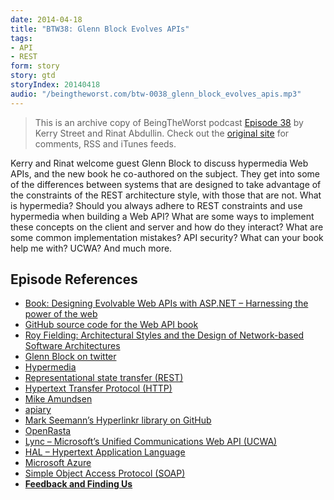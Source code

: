 ```yaml
---
date: 2014-04-18
title: "BTW38: Glenn Block Evolves APIs"
tags:
- API
- REST
form: story
story: gtd
storyIndex: 20140418
audio: "/beingtheworst.com/btw-0038_glenn_block_evolves_apis.mp3"
---
```


> This is an archive copy of BeingTheWorst podcast
> [Episode 38](http://beingtheworst.com/2014/episode-38-glenn-block-evolves-apis)
> by Kerry Street and Rinat Abdullin. Check out the
> [original site](http://beingtheworst.com) for comments, RSS and iTunes feeds.

Kerry and Rinat welcome guest Glenn Block to discuss hypermedia Web
APIs, and the new book he co-authored on the subject. They get into
some of the differences between systems that are designed to take
advantage of the constraints of the REST architecture style, with
those that are not. What is hypermedia? Should you always adhere to
REST constraints and use hypermedia when building a Web API? What are
some ways to implement these concepts on the client and server and how
do they interact? What are some common implementation mistakes? API
security? What can your book help me with? UCWA? And much more.


## Episode References

<ul>
<li><a href="http://webapibook.net/">Book: Designing Evolvable Web APIs with ASP.NET – Harnessing the power of the web</a></li>
<li><a href="https://github.com/webapibook">GitHub source code for the Web API book</a></li>
<li><a href="https://www.ics.uci.edu/~fielding/pubs/dissertation/top.htm">Roy Fielding: Architectural Styles and the Design of Network-based Software Architectures</a></li>
<li><a href="https://twitter.com/gblock">Glenn Block on twitter</a></li>
<li><a href="http://en.wikipedia.org/wiki/Hypermedia">Hypermedia</a></li>
<li><a href="http://en.wikipedia.org/wiki/Representational_state_transfer">Representational state transfer (REST)</a></li>
<li><a href="http://en.wikipedia.org/wiki/HTTP">Hypertext Transfer Protocol (HTTP)</a></li>
<li><a href="http://amundsen.com/">Mike Amundsen</a></li>
<li><a href="http://apiary.io/">apiary</a></li>
<li><a href="https://github.com/ploeh/Hyprlinkr">Mark Seemann’s Hyperlinkr library on GitHub</a></li>
<li><a href="http://openrasta.org/">OpenRasta</a></li>
<li><a href="https://ucwa.lync.com/about/about-ucwa">Lync – Microsoft’s Unified Communications Web API (UCWA)</a></li>
<li><a href="http://stateless.co/hal_specification.html">HAL – Hypertext Application Language</a></li>
<li><a href="http://azure.com">Microsoft Azure</a></li>
<li><a href="http://en.wikipedia.org/wiki/SOAP">Simple Object Access Protocol (SOAP)</a></li>
<li><strong><a href="http://beingtheworst.com/about">Feedback and Finding Us</a></strong></li>
</ul>
